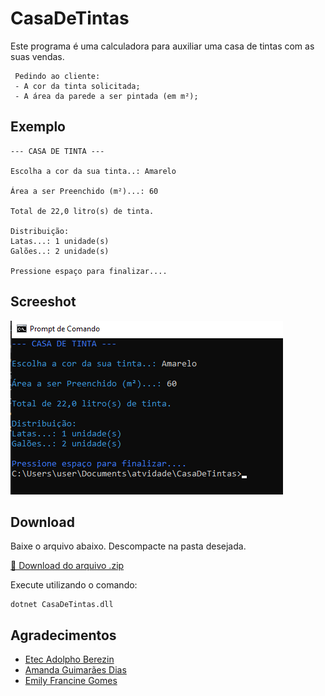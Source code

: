 # CasaDeTintas

 Este programa é uma calculadora para auxiliar uma casa de tintas com as suas vendas. 
```
 Pedindo ao cliente:
 - A cor da tinta solicitada;
 - A área da parede a ser pintada (em m²);
```

## Exemplo
```
--- CASA DE TINTA ---

Escolha a cor da sua tinta..: Amarelo 

Área a ser Preenchido (m²)...: 60

Total de 22,0 litro(s) de tinta.   

Distribuição: 
Latas...: 1 unidade(s)
Galões..: 2 unidade(s)

Pressione espaço para finalizar.... 
```

## Screeshot

![](img/tela001.png)

## Download

Baixe o arquivo abaixo. Descompacte na pasta desejada.

[🔗 Download do arquivo .zip](dist/CasaDeTintas.zip)

Execute utilizando o comando:

```
dotnet CasaDeTintas.dll
```

## Agradecimentos

- [Etec Adolpho Berezin](https://etecab.cps.sp.gov.br/)
- [Amanda Guimarães Dias](https://github.com/mandinha003)
- [Emily Francine Gomes](https://github.com/emilyfrancine2908)
